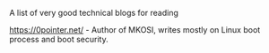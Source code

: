 A list of very good technical blogs for reading

https://0pointer.net/ - Author of MKOSI, writes mostly on Linux boot process and boot security. 
